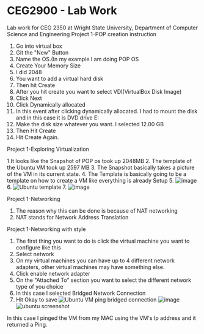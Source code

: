 # CEG2900 - Lab Work
Lab work for CEG 2350 at Wright State University, Department of Computer Science and Engineering
Project 1-POP creation instruction

1. Go into virtual box
2. Git the "New" Button
3. Name the OS.(In my example I am doing POP OS
4. Create Your Memory Size
5. I did 2048
6. You want to add a virtual hard disk
7. Then hit Create
8. After you hit create you want to select VDI(VirtualBox Disk Image)
9. Click Next
10. Click Dynamically allocated
11. In this event after clicking dynamically allocated. I had to mount the disk and in this case it is DVD drive E:
12. Make the disk size whatever you want. I selected 12.00 GB
13. Then Hit Create
14. Hit Create Again. 






 Project 1-Exploring Virtualization
 
 1.It looks like the Snapshot of POP os took up 2048MB
 2. The template of the Ubuntu VM took up 2597 MB
 3. The Snapshot basically takes a picture of the VM in its current state.
 4. The Template is basically going to be a template on how to create a VM like everything is already Setup
 5. ![image](https://user-images.githubusercontent.com/59849834/133356145-3ff48cac-0544-4d33-8a46-43b897d97f0f.png)
 6. ![Ubuntu template](https://user-images.githubusercontent.com/59849834/134017329-e7044019-ce69-41c7-8098-096468bf71b3.png)
 7. ![image](https://user-images.githubusercontent.com/59849834/134017691-05a9f0d4-4de6-4dca-8134-08d73c9c87de.png)





Project 1-Networking
1. The reason why this can be done is because of NAT networking
2. NAT stands for Network Address Translation



Project 1-Networking with style 

1. The first thing you want to do is click the virtual machine you want to configure like this
2. Select network 
3. On my virtual machines you can have up to 4 different network adapters, other virtual machines may have something else.
4. Click enable network adapter 
5. On the "Attached To" section you want to select the different network type of you choice
6. In this case I selected Bridged Network Connection
7. Hit Okay to save
![Ubuntu VM ping bridged connection](https://user-images.githubusercontent.com/59849834/134014255-2c193269-fdd4-4d84-b725-8f2a36f7ddd3.jpg)
![image](https://user-images.githubusercontent.com/59849834/134096327-f6e99666-1f7f-437e-8167-8308a63577b5.png)
![ubuntu screenshot](https://user-images.githubusercontent.com/59849834/134096550-5317da18-e25c-442a-a01e-559f78537acd.png)



In this case I pinged the VM from my MAC using the VM's Ip address and it returned a Ping.






